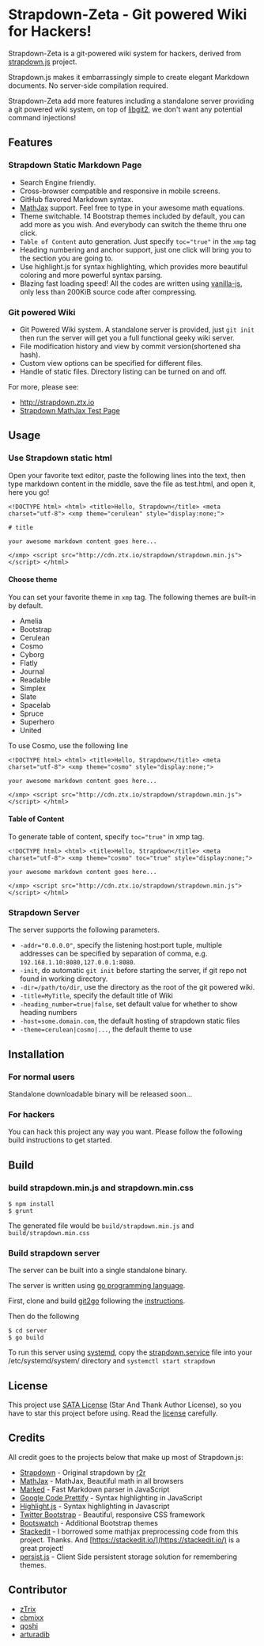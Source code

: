 
# Strapdown-Zeta - Git powered Wiki for Hackers!

Strapdown-Zeta is a git-powered wiki system for hackers, derived from [strapdown.js](http://strapdownjs.com/) project.

Strapdown.js makes it embarrassingly simple to create elegant Markdown documents. No server-side compilation required.

Strapdown-Zeta add more features including a standalone server providing a git powered wiki system, on top of [libgit2](https://github.com/libgit2/git2go), we don't want any potential command injections!

## Features

### Strapdown Static Markdown Page

 - Search Engine friendly.
 - Cross-browser compatible and responsive in mobile screens.
 - GitHub flavored Markdown syntax.
 - [MathJax](http://www.mathjax.org/) support. Feel free to type in your awesome math equations.
 - Theme switchable. 14 Bootstrap themes included by default, you can add more as you wish. And everybody can switch the theme thru one click.
 - `Table of Content` auto generation. Just specify `toc="true"` in the `xmp` tag
 - Heading numbering and anchor support, just one click will bring you to the section you are going to.
 - Use highlight.js for syntax highlighting, which provides more beautiful coloring and more powerful syntax parsing.
 - Blazing fast loading speed! All the codes are written using [vanilla-js](http://vanilla-js.com/), only less than 200KiB source code after compressing.

### Git powered Wiki

 - Git Powered Wiki system. A standalone server is provided, just `git init` then run the server will get you a full functional geeky wiki server.
 - File modification history and view by commit version(shortened sha hash).
 - Custom view options can be specified for different files.
 - Handle of static files. Directory listing can be turned on and off.

For more, please see:

+ http://strapdown.ztx.io
+ [Strapdown MathJax Test Page](http://strapdown.ztx.io/test.html)

## Usage

### Use Strapdown static html

Open your favorite text editor, paste the following lines into the text, then type markdown content in the middle, save the file as test.html, and open it, here you go!

```
<!DOCTYPE html> <html> <title>Hello, Strapdown</title> <meta charset="utf-8"> <xmp theme="cerulean" style="display:none;">

# title

your awesome markdown content goes here...

</xmp> <script src="http://cdn.ztx.io/strapdown/strapdown.min.js"></script> </html>
```

#### Choose theme

You can set your favorite theme in `xmp` tag. The following themes are built-in by default.

 - Amelia
 - Bootstrap
 - Cerulean
 - Cosmo
 - Cyborg
 - Flatly
 - Journal
 - Readable
 - Simplex
 - Slate
 - Spacelab
 - Spruce
 - Superhero
 - United

To use Cosmo, use the following line

```
<!DOCTYPE html> <html> <title>Hello, Strapdown</title> <meta charset="utf-8"> <xmp theme="cosmo" style="display:none;">

your awesome markdown content goes here...

</xmp> <script src="http://cdn.ztx.io/strapdown/strapdown.min.js"></script> </html>
```

#### Table of Content

To generate table of content, specify `toc="true"` in xmp tag.

```
<!DOCTYPE html> <html> <title>Hello, Strapdown</title> <meta charset="utf-8"> <xmp theme="cosmo" toc="true" style="display:none;">

your awesome markdown content goes here...

</xmp> <script src="http://cdn.ztx.io/strapdown/strapdown.min.js"></script> </html>
```

### Strapdown Server

The server supports the following parameters.

 - `-addr="0.0.0.0"`, specify the listening host:port tuple, multiple addresses can be specified by separation of comma, e.g. `192.168.1.10:8080,127.0.0.1:8080`.
 - `-init`, do automatic `git init` before starting the server, if git repo not found in working directory.
 - `-dir=/path/to/dir`, use the directory as the root of the git powered wiki.
 - `-title=MyTitle`, specify the default title of Wiki
 - `-heading_number=true|false`, set default value for whether to show heading numbers
 - `-host=some.domain.com`, the default hosting of strapdown static files
 - `-theme=cerulean|cosmo|...`, the default theme to use

## Installation

### For normal users

Standalone downloadable binary will be released soon...

### For hackers

You can hack this project any way you want. Please follow the following build instructions to get started.

## Build

### build strapdown.min.js and strapdown.min.css

```
$ npm install
$ grunt
```

The generated file would be `build/strapdown.min.js` and `build/strapdown.min.css`

### Build strapdown server

The server can be built into a single standalone binary.

The server is written using [go programming language](http://golang.org).

First, clone and build [git2go](https://github.com/libgit2/git2go) following the [instructions](https://github.com/libgit2/git2go#installing).

Then do the following

```
$ cd server
$ go build
```

To run this server using [systemd](https://wiki.archlinux.org/index.php/systemd), copy the [strapdown.service](server/strapdown.service) file into your /etc/systemd/system/ directory and `systemctl start strapdown`

## License

This project use [SATA License](LICENSE) (Star And Thank Author License), so you have to star this project before using. Read the [license](LICENSE) carefully.

## Credits

All credit goes to the projects below that make up most of Strapdown.js:

+ [Strapdown](http://strapdownjs.com) - Original strapdown by [r2r](http://twitter.com/r2r)
+ [MathJax](http://www.mathjax.org/) - MathJax, Beautiful math in all browsers
+ [Marked](https://github.com/chjj/marked/) - Fast Markdown parser in JavaScript
+ [Google Code Prettify](http://code.google.com/p/google-code-prettify/) - Syntax highlighting in JavaScript
+ [Highlight.js](http://highlightjs.org/) - Syntax highlighting in Javascript
+ [Twitter Bootstrap](http://twitter.github.com/bootstrap/) - Beautiful, responsive CSS framework
+ [Bootswatch](http://bootswatch.com) - Additional Bootstrap themes
+ [Stackedit](https://github.com/benweet/stackedit) - I borrowed some mathjax preprocessing code from this project. Thanks. And [https://stackedit.io/](https://stackedit.io/) is a great project!
+ [persist.js](http://pablotron.org/?cid=1557) - Client Side persistent storage solution for remembering themes.

## Contributor

 - [zTrix](https://github.com/zTrix)
 - [cbmixx](https://github.com/cbmixx)
 - [qoshi](https://github.com/qoshi)
 - [arturadib](https://github.com/arturadib)

